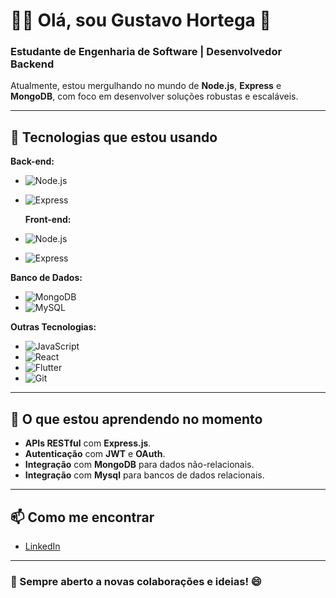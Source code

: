 # 👨‍💻 Olá, sou Gustavo Hortega 👋

### Estudante de Engenharia de Software | Desenvolvedor Backend
Atualmente, estou mergulhando no mundo de **Node.js**, **Express** e **MongoDB**, com foco em desenvolver soluções robustas e escaláveis.

---

## 🚀 Tecnologias que estou usando

**Back-end:**  
- ![Node.js](https://img.shields.io/badge/Node.js-339933?style=for-the-badge&logo=node.js&logoColor=white)
- ![Express](https://img.shields.io/badge/Express.js-000000?style=for-the-badge&logo=express&logoColor=white)

  **Front-end:**  
- ![Node.js](https://img.shields.io/badge/html5-FFA500?style=for-the-badge&logo=html5&logoColor=white)
- ![Express](https://img.shields.io/badge/css-005aff?style=for-the-badge&logo=css&logoColor=white)

**Banco de Dados:**  
- ![MongoDB](https://img.shields.io/badge/MongoDB-47A248?style=for-the-badge&logo=mongodb&logoColor=white)
- ![MySQL](https://img.shields.io/badge/MYSQL-005aff?style=for-the-badge&logo=mysql&logoColor=white)

**Outras Tecnologias:**  
- ![JavaScript](https://img.shields.io/badge/JavaScript-F7DF1E?style=for-the-badge&logo=javascript&logoColor=black)
- ![React](https://img.shields.io/badge/React-20232A?style=for-the-badge&logo=react&logoColor=61DAFB)
- ![Flutter](https://img.shields.io/badge/Flutter-02569B?style=for-the-badge&logo=flutter&logoColor=white)
- ![Git](https://img.shields.io/badge/Git-F05032?style=for-the-badge&logo=git&logoColor=white)

---

## 🌱 O que estou aprendendo no momento

- **APIs RESTful** com **Express.js**.
- **Autenticação** com **JWT** e **OAuth**.
- **Integração** com **MongoDB** para dados não-relacionais.
- **Integração** com **Mysql** para bancos de dados relacionais.

---

## 📫 Como me encontrar

- [LinkedIn](https://www.linkedin.com/in/gustavohortega/)

---

### 💬 Sempre aberto a novas colaborações e ideias! 😄
